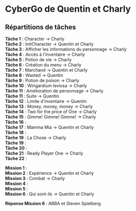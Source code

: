 # CyberGo de Quentin et Charly
## Répartitions de tâches
__Tâche 1__ : Character -> Charly \
__Tâche 2__ : InitCharacter -> Quentin et Charly \
__Tâche 3__ : Afficher les informations du personnage -> Charly \
__Tâche 4__ : Accès à l'inventaire -> Charly \
__Tâche 5__ : Potion de vie -> Charly \
__Tâche 6__ : Création du menu -> Charly \
__Tâche 7__ : Marchand -> Quentin et Charly \
__Tâche 8__ : Wasted -> Quentin \
__Tâche 9__ : Potion de poison -> Charly \
__Tâche 10__ : Wingardium leviosa -> Charly \
__Tâche 11__ : Amélioration de personnage -> Charly \
__Tâche 11__ : Suite -> Quentin \
__Tâche 12__ : Limite d'inventaire -> Quentin \
__Tâche 13__ : Money, money, money -> Charly \
__Tâche 14__ : Two for the price of One -> Charly \
__Tâche 15__ : Gimme! Gimme! Gimme! -> Charly \
__Tâche 16__ : \
__Tâche 17__ : Mamma Mia -> Quentin et Charly \
__Tâche 18__ : \
__Tâche 19__ : La Chose -> Charly \
__Tâche 19__ :  \
__Tâche 20__ : \
__Tâche 21__ : Ready Player One -> Charly \
__Tâche 22__ :  

__Mission 1__ :\
__Mission 2__ : Expérience -> Quentin et Charly \
__Mission 3__ : Combat -> Charly \
__Mission 4__ : \
__Mission 5__ : \
__Mission 6__ : Qui sont-ils -> Quentin et Charly 

__Réponse Mission 6__ : ABBA et Steven Spielberg



